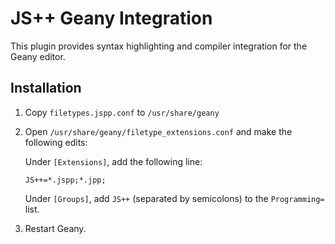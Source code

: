 # JS++ Geany Integration

This plugin provides syntax highlighting and compiler integration for the Geany
editor.

## Installation

1. Copy `filetypes.jspp.conf` to `/usr/share/geany`
2. Open `/usr/share/geany/filetype_extensions.conf` and make the following
edits:

    Under `[Extensions]`, add the following line:

    ```
    JS++=*.jspp;*.jpp;
    ```

    Under `[Groups]`, add `JS++` (separated by semicolons) to the `Programming=`
list.
3. Restart Geany.

